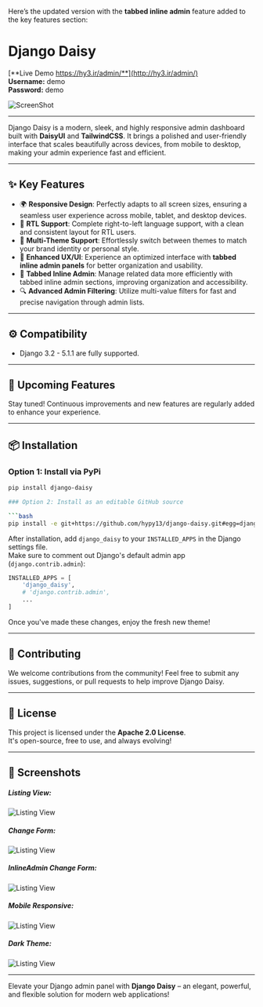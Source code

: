 Here’s the updated version with the **tabbed inline admin** feature added to the key features section:

# Django Daisy

[**Live Demo https://hy3.ir/admin/**](http://hy3.ir/admin/)  
**Username:** demo  
**Password:** demo

![ScreenShot](./screenshots/change_form.png)

---

Django Daisy is a modern, sleek, and highly responsive admin dashboard built with **DaisyUI** and **TailwindCSS**. It brings a polished and user-friendly interface that scales beautifully across devices, from mobile to desktop, making your admin experience fast and efficient.

---

## ✨ Key Features

- 🌍 **Responsive Design**: Perfectly adapts to all screen sizes, ensuring a seamless user experience across mobile, tablet, and desktop devices.
- 🔄 **RTL Support**: Complete right-to-left language support, with a clean and consistent layout for RTL users.
- 🎨 **Multi-Theme Support**: Effortlessly switch between themes to match your brand identity or personal style.
- 🚀 **Enhanced UX/UI**: Experience an optimized interface with **tabbed inline admin panels** for better organization and usability.
- 📝 **Tabbed Inline Admin**: Manage related data more efficiently with tabbed inline admin sections, improving organization and accessibility.
- 🔍 **Advanced Admin Filtering**: Utilize multi-value filters for fast and precise navigation through admin lists.

---

## ⚙️ Compatibility

- Django 3.2 - 5.1.1 are fully supported.

---

## 🚧 Upcoming Features

Stay tuned! Continuous improvements and new features are regularly added to enhance your experience.

---

## 📦 Installation

### Option 1: Install via PyPi

```bash
pip install django-daisy

### Option 2: Install as an editable GitHub source

```bash
pip install -e git+https://github.com/hypy13/django-daisy.git#egg=django-daisy
```

After installation, add `django_daisy` to your `INSTALLED_APPS` in the Django settings file.  
Make sure to comment out Django's default admin app (`django.contrib.admin`):

```python
INSTALLED_APPS = [
    'django_daisy',
    # 'django.contrib.admin',
    ...
]
```

Once you've made these changes, enjoy the fresh new theme!

---

## 🤝 Contributing

We welcome contributions from the community! Feel free to submit any issues, suggestions, or pull requests to help improve Django Daisy.

---

## 📜 License

This project is licensed under the **Apache 2.0 License**.  
It's open-source, free to use, and always evolving!

---

## 📸 Screenshots

##### Listing View:
![Listing View](./screenshots/listing.png)


##### Change Form:
![Listing View](./screenshots/change_form.png)

##### InlineAdmin Change Form:
![Listing View](./screenshots/inline_admin.png)

##### Mobile Responsive:
![Listing View](./screenshots/mobile.png)

##### Dark Theme:
![Listing View](./screenshots/dark_theme.png)

---

Elevate your Django admin panel with **Django Daisy** – an elegant, powerful, and flexible solution for modern web applications!
```
